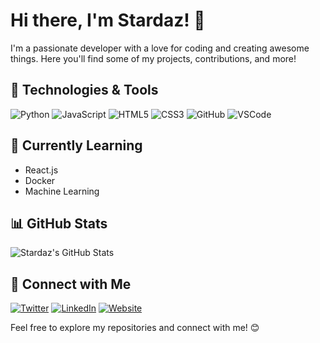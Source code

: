 # Hi there, I'm Stardaz! 👋

I'm a passionate developer with a love for coding and creating awesome things. Here you'll find some of my projects, contributions, and more!

## 🔧 Technologies & Tools

![Python](https://img.shields.io/badge/Python-3776AB?style=flat&logo=python&logoColor=white)
![JavaScript](https://img.shields.io/badge/JavaScript-F7DF1E?style=flat&logo=javascript&logoColor=black)
![HTML5](https://img.shields.io/badge/HTML5-E34F26?style=flat&logo=html5&logoColor=white)
![CSS3](https://img.shields.io/badge/CSS3-1572B6?style=flat&logo=css3&logoColor=white)
![GitHub](https://img.shields.io/badge/GitHub-181717?style=flat&logo=github&logoColor=white)
![VSCode](https://img.shields.io/badge/VS_Code-007ACC?style=flat&logo=visual-studio-code&logoColor=white)

## 🌱 Currently Learning

- React.js
- Docker
- Machine Learning

## 📊 GitHub Stats

![Stardaz's GitHub Stats](https://github-readme-stats.vercel.app/api?username=startdaz&show_icons=true&count_private=true&hide=contribs,prs&theme=radical)

## 🤝 Connect with Me

[![Twitter](https://img.shields.io/badge/Twitter-1DA1F2?style=flat&logo=twitter&logoColor=white)](https://twitter.com/startdaz)
[![LinkedIn](https://img.shields.io/badge/LinkedIn-0077B5?style=flat&logo=linkedin&logoColor=white)](https://www.linkedin.com/in/startdaz/)
[![Website](https://img.shields.io/badge/Website-3423A6?style=flat&logo=google-chrome&logoColor=white)](https://www.startdaz.com/)

Feel free to explore my repositories and connect with me! 😊
